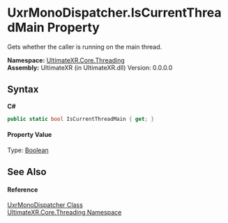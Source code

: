 # UxrMonoDispatcher.IsCurrentThreadMain Property 
 

Gets whether the caller is running on the main thread.

**Namespace:**&nbsp;<a href="N_UltimateXR_Core_Threading">UltimateXR.Core.Threading</a><br />**Assembly:**&nbsp;UltimateXR (in UltimateXR.dll) Version: 0.0.0.0

## Syntax

**C#**<br />
``` C#
public static bool IsCurrentThreadMain { get; }
```


#### Property Value
Type: <a href="https://docs.microsoft.com/dotnet/api/system.boolean" target="_blank" rel="noopener noreferrer">Boolean</a>

## See Also


#### Reference
<a href="T_UltimateXR_Core_Threading_UxrMonoDispatcher">UxrMonoDispatcher Class</a><br /><a href="N_UltimateXR_Core_Threading">UltimateXR.Core.Threading Namespace</a><br />